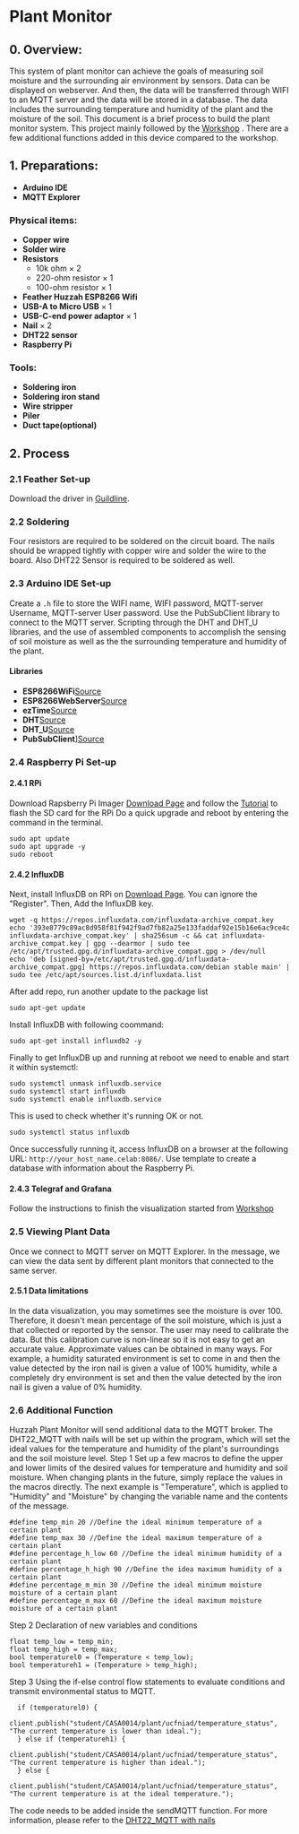 # Plant Monitor
## 0. Overview:
This system of plant monitor can achieve the goals of measuring soil moisture and the surrounding air environment by sensors. Data can be displayed on webserver. And then, the data will be transferred through WIFI to an MQTT server and the data will be stored in a database. The data includes the surrounding temperature and humidity of the plant and the moisture of the soil. This document is a brief process to build the plant monitor system. This project mainly followed by the [Workshop](https://workshops.cetools.org/codelabs/CASA0014-2-Plant-Monitor) . There are a few additional functions added in this device compared to the workshop.
## 1. Preparations:
* **Arduino IDE**
* **MQTT Explorer**
### Physical items:
* **Copper wire**
* **Solder wire**
* **Resistors**
  * 10k ohm &times; 2
  * 220-ohm resistor &times; 1
  * 100-ohm resistor &times; 1
* **Feather Huzzah ESP8266 Wifi**
* **USB-A to Micro USB** &times; 1
* **USB-C-end power adaptor** &times; 1
* **Nail** &times; 2
* **DHT22 sensor**
* **Raspberry Pi**
### Tools:
* **Soldering iron**
* **Soldering iron stand**
* **Wire stripper**
* **Piler** 
* **Duct tape(optional)**

## 2. Process
### 2.1 Feather Set-up
Download the driver in [Guildline](https://www.silabs.com/developers/usb-to-uart-bridge-vcp-drivers).
### 2.2 Soldering
Four resistors are required to be soldered on the circuit board. The nails should be wrapped tightly with copper wire and solder the wire to the board. Also DHT22 Sensor is required to be soldered as well.

### 2.3 Arduino IDE Set-up
Create a `.h` file to store the WIFI name, WIFI password, MQTT-server Username, MQTT-server User password.
Use the PubSubClient library to  connect to the MQTT server.
Scripting through the DHT and DHT_U libraries, and the use of assembled components to accomplish the sensing of soil moisture as well as the the surrounding temperature and humidity of the plant.

#### Libraries
* **ESP8266WiFi**[Source](https://github.com/esp8266/Arduino/blob/master/libraries/ESP8266WiFi/src/ESP8266WiFi.h)
* **ESP8266WebServer**[Source](https://github.com/esp8266/Arduino/blob/master/libraries/ESP8266WebServer/src/ESP8266WebServer.h)
* **ezTime**[Source](https://github.com/ropg/ezTime)
* **DHT**[Source](https://github.com/adafruit/DHT-sensor-library/blob/master/DHT.h)
* **DHT_U**[Source](https://github.com/adafruit/DHT-sensor-library/blob/master/DHT_U.h)
* **PubSubClient**][Source](https://www.arduino.cc/reference/en/libraries/pubsubclient/)

### 2.4 Raspberry Pi Set-up
#### 2.4.1 RPi
Download Rapsberry Pi Imager [Download Page](https://www.raspberrypi.com/software/) and follow the [Tutorial](https://www.tomshardware.com/reviews/raspberry-pi-headless-setup-how-to,6028.html) to flash the SD card for the RPi
Do a quick upgrade and reboot by entering the command in the terminal.
```
sudo apt update
sudo apt upgrade -y
sudo reboot
```
#### 2.4.2 InfluxDB
Next, install InfluxDB on RPi on [Download Page](https://portal.influxdata.com/downloads/#influxdb). You can ignore the "Register". 
Then, Add the InfluxDB key.
```
wget -q https://repos.influxdata.com/influxdata-archive_compat.key
echo '393e8779c89ac8d958f81f942f9ad7fb82a25e133faddaf92e15b16e6ac9ce4c influxdata-archive_compat.key' | sha256sum -c && cat influxdata-archive_compat.key | gpg --dearmor | sudo tee /etc/apt/trusted.gpg.d/influxdata-archive_compat.gpg > /dev/null
echo 'deb [signed-by=/etc/apt/trusted.gpg.d/influxdata-archive_compat.gpg] https://repos.influxdata.com/debian stable main' | sudo tee /etc/apt/sources.list.d/influxdata.list
```
After add repo, run another update to the package list
```
sudo apt-get update
```
Install InfluxDB with following coommand:
```
sudo apt-get install influxdb2 -y
```
Finally to get InfluxDB up and running at reboot we need to enable and start it within systemctl:
```
sudo systemctl unmask influxdb.service
sudo systemctl start influxdb
sudo systemctl enable influxdb.service
```
This is used to check whether it's running OK or not.
```
sudo systemctl status influxdb
```

Once successfully running it, access InfluxDB on a browser at the following URL: `http://your_host_name.celab:8086/`.
Use template to create a database with information about the Raspberry Pi.

#### 2.4.3 Telegraf and Grafana
Follow the instructions to finish the visualization started from [Workshop](https://workshops.cetools.org/codelabs/CASA0014-2-Plant-Monitor/index.html#12)

### 2.5 Viewing Plant Data
Once we connect to MQTT server on MQTT Explorer. In the message, we can view the data sent by different plant monitors that connected to the same server.
#### 2.5.1 Data limitations
In the data visualization, you may sometimes see the moisture is over 100. Therefore, it doesn't mean percentage of the soil moisture, which is just a that collected or reported by the sensor.
The user may need to calibrate the data. But this calibration curve is non-linear so it is not easy to get an accurate value. Approximate values can be obtained in many ways. For example, a humidity saturated environment is set to come in and then the value detected by the iron nail is given a value of 100% humidity, while a completely dry environment is set and then the value detected by the iron nail is given a value of 0% humidity.

### 2.6 Additional Function
Huzzah Plant Monitor will send additional data to the MQTT broker. The DHT22_MQTT with nails will be set up within the program, which will set the ideal values for the temperature and humidity of the plant's surroundings and the soil moisture level.
Step 1
Set up a few macros to define the upper and lower limits of the desired values for temperature and humidity and soil moisture. When changing plants in the future, simply replace the values in the macros directly.
The next example is "Temperature", which is applied to "Humidity" and "Moisture" by changing the variable name and the contents of the message.
```
#define temp_min 20 //Define the ideal minimum temperature of a certain plant
#define temp_max 30 //Define the ideal maximum temperature of a certain plant
#define percentage_h_low 60 //Define the ideal minimum humidity of a certain plant
#define percentage_h_high 90 //Define the idea maximum humidity of a certain plant
#define percentage_m_min 30 //Define the ideal minimum moisture moisture of a certain plant
#define percentage_m_max 60 //Define the ideal maximum moisture moisture of a certain plant
```
Step 2
Declaration of new variables and conditions
```
float temp_low = temp_min;
float temp_high = temp_max;
bool temperaturel0 = (Temperature < temp_low);
bool temperatureh1 = (Temperature > temp_high);
```
Step 3
Using the if-else control flow statements to evaluate conditions and transmit environmental status to MQTT.
```
  if (temperaturel0) {
    client.publish("student/CASA0014/plant/ucfniad/temperature_status", "The current temperature is lower than ideal.");
  } else if (temperatureh1) {
    client.publish("student/CASA0014/plant/ucfniad/temperature_status", "The current temperature is higher than ideal.");
  } else {
    client.publish("student/CASA0014/plant/ucfniad/temperature_status", "The current temperature is at the ideal temperature.");
```
The code needs to be added inside the sendMQTT function. For more information, please refer to the [DHT22_MQTT with nails](https://github.com/Hypersaki/Plant-Monitor/blob/main/DHT22_MQTT%20with%20nails/DHT22_MQTT%20with%20nails.ino)
